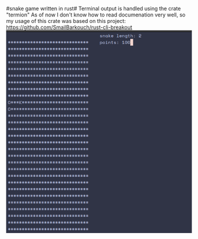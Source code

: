 #snake game written in rust#
Terminal output is handled using the crate "termion"
As of now I don't know how to read documenation very well, so my usage of this crate was based on this project: https://github.com/SmailBarkouch/rust-cli-breakout \
![Screenshot](snake.png)

